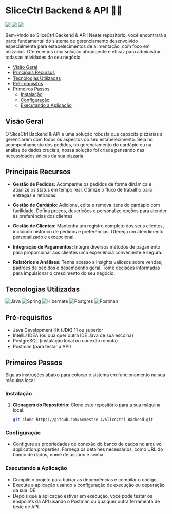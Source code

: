 ﻿# SliceCtrl Backend & API 🍕🔌
 
<div>
  <img src="https://img.shields.io/github/stars/Semestre-4/SliceCtrl-Backend?color=232323&label=SliceCtrl-Backend&logo=github&labelColor=232323">
    <img src="https://img.shields.io/badge/Semestre-4-b820f9?labelColor=b820f9&logo=githubsponsors&logoColor=fff">
    <img src="https://img.shields.io/static/v1?label=&message=Java&color=007396&logo=java&logoColor=FFFFFF">
</div>

<p></p>

<p>Bem-vindo ao SliceCtrl Backend & API! Neste repositório, você encontrará a parte fundamental do sistema de gerenciamento desenvolvido especialmente para estabelecimentos de alimentação, com foco em pizzarias. Oferecemos uma solução abrangente e eficaz para administrar todas as atividades do seu negócio.</p>

- [Visão Geral](#visão-geral)
- [Principais Recursos](#principais-recursos)
- [Tecnologias Utilizadas](#tecnologias-utilizadas)
- [Pré-requisitos](pré-requisitos)
- [Primeiros Passos](#primeiros-passos)
  - [Instalação](#instalação)
  - [Configuração](#configuração)
  - [Executando a Aplicação](#executando-a-aplicação)


## Visão Geral
O SliceCtrl Backend & API é uma solução robusta que capacita pizzarias a gerenciarem com todos os aspectos do seu estabelecimento. Seja no acompanhamento dos pedidos, no gerenciamento do cardápio ou na análise de dados cruciais, nossa solução foi criada pensando nas necessidades únicas da sua pizzaria.

## Principais Recursos

- **Gestão de Pedidos:** Acompanhe os pedidos de forma dinâmica e atualize os status em tempo real. Otimize o fluxo de trabalho para entregas e retiradas.

- **Gestão de Cardápio:** Adicione, edite e remova itens do cardápio com facilidade. Defina preços, descrições e personalize opções para atender às preferências dos clientes.

- **Gestão de Clientes:** Mantenha um registro completo dos seus clientes, incluindo histórico de pedidos e preferências. Ofereça um atendimento personalizado e excepcional.

- **Integração de Pagamentos:** Integre diversos métodos de pagamento para proporcionar aos clientes uma experiência conveniente e segura.

- **Relatórios e Análises:** Tenha acesso a insights valiosos sobre vendas, padrões de pedidos e desempenho geral. Tome decisões informadas para impulsionar o crescimento do seu negócio.

## Tecnologias Utilizadas
![Java](https://img.shields.io/badge/java-%23ED8B00.svg?style=for-the-badge&logo=openjdk&logoColor=white)
![Spring](https://img.shields.io/badge/spring-%236DB33F.svg?style=for-the-badge&logo=spring&logoColor=white)
![Hibernate](https://img.shields.io/badge/Hibernate-59666C?style=for-the-badge&logo=Hibernate&logoColor=white)
![Postgres](https://img.shields.io/badge/postgres-%23316192.svg?style=for-the-badge&logo=postgresql&logoColor=white)
![Postman](https://img.shields.io/badge/Postman-FF6C37?style=for-the-badge&logo=postman&logoColor=white)

## Pré-requisitos

- Java Development Kit (JDK) 11 ou superior
- IntelliJ IDEA (ou qualquer outra IDE Java de sua escolha)
- PostgreSQL (instalação local ou conexão remota)
- Postman (para testar a API)

## Primeiros Passos

Siga as instruções abaixo para colocar o sistema em funcionamento na sua máquina local.

### Instalação

1. **Clonagem do Repositório:** Clone este repositório para a sua máquina local.

   ```bash
   git clone https://github.com/Semestre-4/SliceCtrl-Backend.git
   
### Configuração

- Configure as propriedades de conexão do banco de dados no arquivo application.properties. Forneça os detalhes necessários, como URL do banco de dados, nome de usuário e senha.

### Executando a Aplicação

- Compile o projeto para baixar as dependências e compilar o código.
- Execute a aplicação usando a configuração de execução ou depuração da sua IDE.
- Depois que a aplicação estiver em execução, você pode testar os endpoints da API usando o Postman ou qualquer outra ferramenta de teste de API.
